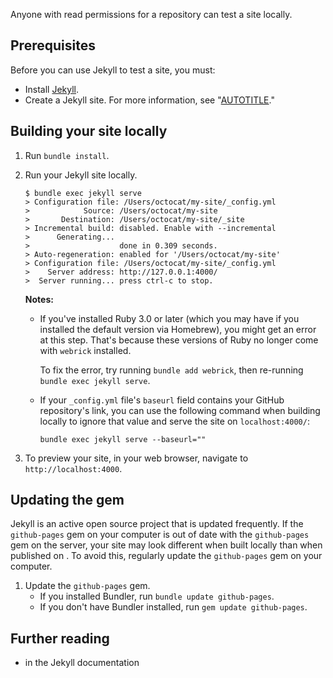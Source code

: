 

Anyone with read permissions for a repository can test a site locally.

## Prerequisites

Before you can use Jekyll to test a site, you must:
* Install [Jekyll](https://jekyllrb.com/docs/installation/).
* Create a Jekyll site. For more information, see "[AUTOTITLE](/pages/setting-up-a-github-pages-site-with-jekyll/creating-a-github-pages-site-with-jekyll)."





## Building your site locally



1. Run `bundle install`.
1. Run your Jekyll site locally.

   ```shell
   $ bundle exec jekyll serve
   > Configuration file: /Users/octocat/my-site/_config.yml
   >            Source: /Users/octocat/my-site
   >       Destination: /Users/octocat/my-site/_site
   > Incremental build: disabled. Enable with --incremental
   >      Generating...
   >                    done in 0.309 seconds.
   > Auto-regeneration: enabled for '/Users/octocat/my-site'
   > Configuration file: /Users/octocat/my-site/_config.yml
   >    Server address: http://127.0.0.1:4000/
   >  Server running... press ctrl-c to stop.
   ```

   

   **Notes:**
   * If you've installed Ruby 3.0 or later (which you may have if you installed the default version via Homebrew), you might get an error at this step. That's because these versions of Ruby no longer come with `webrick` installed.

     To fix the error, try running `bundle add webrick`, then re-running `bundle exec jekyll serve`.

   * If your `_config.yml` file's `baseurl` field contains your GitHub repository's link, you can use the following command when building locally to ignore that value and serve the site on `localhost:4000/`:

     ```shell
     bundle exec jekyll serve --baseurl=""
     ```

   

1. To preview your site, in your web browser, navigate to `http://localhost:4000`.

## Updating the gem

Jekyll is an active open source project that is updated frequently. If the `github-pages` gem on your computer is out of date with the `github-pages` gem on the server, your site may look different when built locally than when published on . To avoid this, regularly update the `github-pages` gem on your computer.


1. Update the `github-pages` gem.
    * If you installed Bundler, run `bundle update github-pages`.
    * If you don't have Bundler installed, run `gem update github-pages`.

## Further reading

* [](https://jekyllrb.com/docs/github-pages/) in the Jekyll documentation
